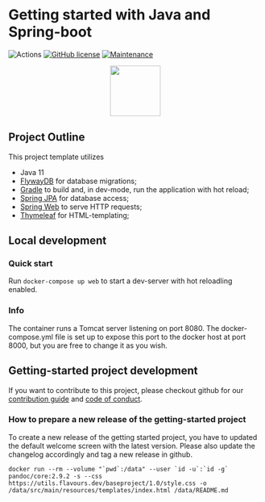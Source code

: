 # Getting started with Java and Spring-boot

![Actions](https://github.com/flavours/documentation/workflows/CI/badge.svg)
[![GitHub license](https://img.shields.io/github/license/Naereen/StrapDown.js.svg)](https://github.com/flavours/getting-started-with-spring-boot/blob/master/LICENSE)
[![Maintenance](https://img.shields.io/badge/Maintained%3F-yes-green.svg)](https://GitHub.com/Naereen/StrapDown.js/graphs/commit-activity)

<img src="https://utils.flavours.dev/presskit/Icon%20Glossy.svg" width="100" style="display: block; margin-left: auto; margin-right: auto;">




## Project Outline
This project template utilizes

* Java 11
* [FlywayDB](https://flywaydb.org/) for database migrations;
* [Gradle](https://gradle.org/) to build and, in dev-mode, run the application with hot reload;
* [Spring JPA](https://docs.spring.io/spring-data/jpa/docs/current/reference/html/) for database access;
* [Spring Web](https://spring.io/guides/gs/serving-web-content/) to serve HTTP requests;
* [Thymeleaf](https://www.thymeleaf.org/doc/tutorials/3.0/thymeleafspring.html) for HTML-templating;

## Local development
### Quick start
Run `docker-compose up web` to start a dev-server with hot reloadling enabled.

### Info
The container runs a Tomcat server listening on port 8080. The docker-compose.yml file is set up to
expose this port to the docker host at port 8000, but you are free to change it as you wish.



## Getting-started project development

If you want to contribute to this project, please checkout github for our [contribution guide](https://github.com/flavours/getting-started-with-spring-boot/blob/master/CONTRIBUTING.md) and [code of conduct](https://github.com/flavours/getting-started-with-spring-boot/blob/master/CODE_OF_CONDUCT.md).

### How to prepare a new release of the getting-started project

To create a new release of the getting started project, you have to updated the default welcome screen with the latest version. Please also update the changelog accordingly and tag a new release in github.

```
docker run --rm --volume "`pwd`:/data" --user `id -u`:`id -g` pandoc/core:2.9.2 -s --css https://utils.flavours.dev/baseproject/1.0/style.css -o /data/src/main/resources/templates/index.html /data/README.md
```

